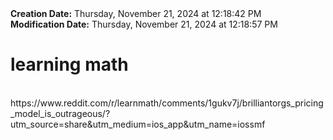 <div><b>Creation Date:</b> Thursday, November 21, 2024 at 12:18:42 PM<br></div>
<div><b>Modification Date:</b> Thursday, November 21, 2024 at 12:18:57 PM<br></div>
<div><h1>learning math</h1></div>
<div><br></div>
<div>https://www.reddit.com/r/learnmath/comments/1gukv7j/brilliantorgs_pricing_model_is_outrageous/?utm_source=share&amputm_medium=ios_app&amputm_name=iossmf</div>


